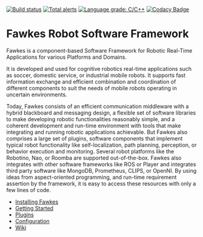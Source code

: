 [![Build status](https://badge.buildkite.com/a424560339e282f68e230109b50decf4f7ed5b72afa93e1326.svg?branch=master)](https://buildkite.com/fawkesrobotics/fawkes-build)
[![Total alerts](https://img.shields.io/lgtm/alerts/g/fawkesrobotics/fawkes.svg?logo=lgtm&logoWidth=18)](https://lgtm.com/projects/g/fawkesrobotics/fawkes/alerts/)
[![Language grade: C/C++](https://img.shields.io/lgtm/grade/cpp/g/fawkesrobotics/fawkes.svg?logo=lgtm&logoWidth=18)](https://lgtm.com/projects/g/fawkesrobotics/fawkes/context:cpp)
[![Codacy Badge](https://api.codacy.com/project/badge/Grade/b107df4d77aa46a386c81faf9c425544)](https://www.codacy.com/app/fawkesrobotics/fawkes)

# Fawkes Robot Software Framework
Fawkes is a component-based Software Framework for Robotic Real-Time Applications for various
Platforms and Domains.

It is developed and used for cognitive robotics real-time applications such as soccer, domestic
service, or industrial mobile robots. It supports fast information exchange and efficient
combination and coordination of different components to suit the needs of mobile robots operating in
uncertain environments.

Today, Fawkes consists of an efficient communication middleware with a hybrid blackboard and
messaging design, a flexible set of software libraries to make developing robotic functionalities
reasonably simple, and a coherent development and run-time environment with tools that make
integrating and running robotic applications achievable. But Fawkes also comprises a large set of
plugins, software components that implement typical robot functionality like self-localization, path
planning, perception, or behavior execution and monitoring. Several robot platforms like the
Robotino, Nao, or Roomba are supported out-of-the-box. Fawkes also integrates with other software
frameworks like ROS or Player and integrates third party software like MongoDB, Prometheus, CLIPS,
or OpenNI. By using ideas from aspect-oriented programming, and run-time requirement assertion by
the framework, it is easy to access these resources with only a few lines of code.

- [Installing Fawkes](https://trac.fawkesrobotics.org/wiki/InstallingFawkes)
- [Getting Started](https://trac.fawkesrobotics.org/wiki/GettingStartedGuide)
- [Plugins](https://trac.fawkesrobotics.org/wiki/Plugins)
- [Configuration](https://trac.fawkesrobotics.org/wiki/Configuration)
- [Wiki](https://trac.fawkesrobotics.org)
